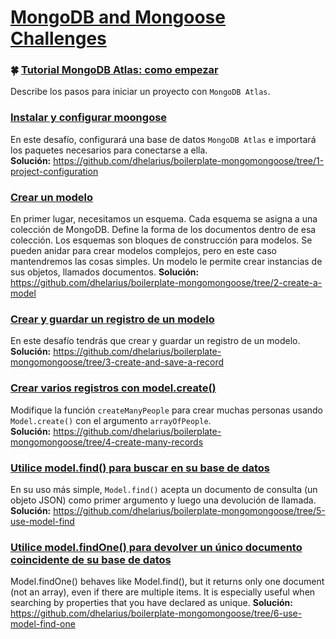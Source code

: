 # [MongoDB and Mongoose Challenges](https://www.freecodecamp.org/learn/apis-and-microservices/mongodb-and-mongoose/)

### :four_leaf_clover: [Tutorial MongoDB Atlas: como empezar](https://www.freecodecamp.org/news/get-started-with-mongodb-atlas/)
Describe los pasos para iniciar un proyecto con `MongoDB Atlas`.

### [Instalar y configurar moongose](https://www.freecodecamp.org/learn/back-end-development-and-apis/mongodb-and-mongoose/install-and-set-up-mongoose)
En este desafío, configurará una base de datos `MongoDB Atlas` e importará los paquetes necesarios para conectarse a ella.  
**Solución:** https://github.com/dhelarius/boilerplate-mongomongoose/tree/1-project-configuration

### [Crear un modelo](https://www.freecodecamp.org/learn/back-end-development-and-apis/mongodb-and-mongoose/create-a-model)
En primer lugar, necesitamos un esquema. Cada esquema se asigna a una colección de MongoDB. Define la forma de los documentos dentro de esa colección. Los esquemas son bloques de construcción para modelos. Se pueden anidar para crear modelos complejos, pero en este caso mantendremos las cosas simples. Un modelo le permite crear instancias de sus objetos, llamados documentos.
**Solución:** https://github.com/dhelarius/boilerplate-mongomongoose/tree/2-create-a-model

### [Crear y guardar un registro de un modelo](https://www.freecodecamp.org/learn/back-end-development-and-apis/mongodb-and-mongoose/create-and-save-a-record-of-a-model)
En este desafío tendrás que crear y guardar un registro de un modelo.  
**Solución:** https://github.com/dhelarius/boilerplate-mongomongoose/tree/3-create-and-save-a-record

### [Crear varios registros con model.create()](https://www.freecodecamp.org/learn/back-end-development-and-apis/mongodb-and-mongoose/create-many-records-with-model-create)
Modifique la función `createManyPeople` para crear muchas personas usando `Model.create()` con el argumento `arrayOfPeople`.  
**Solución:** https://github.com/dhelarius/boilerplate-mongomongoose/tree/4-create-many-records

### [Utilice model.find() para buscar en su base de datos](https://www.freecodecamp.org/learn/back-end-development-and-apis/mongodb-and-mongoose/use-model-find-to-search-your-database)
En su uso más simple, `Model.find()` acepta un documento de consulta (un objeto JSON) como primer argumento y luego una devolución de llamada.  
**Solución:** https://github.com/dhelarius/boilerplate-mongomongoose/tree/5-use-model-find

### [Utilice model.findOne() para devolver un único documento coincidente de su base de datos](https://www.freecodecamp.org/learn/back-end-development-and-apis/mongodb-and-mongoose/use-model-findone-to-return-a-single-matching-document-from-your-database)
Model.findOne() behaves like Model.find(), but it returns only one document (not an array), even if there are multiple items. It is especially useful when searching by properties that you have declared as unique.
**Solución:** https://github.com/dhelarius/boilerplate-mongomongoose/tree/6-use-model-find-one
